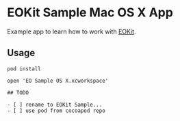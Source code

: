 # EOKit Sample Mac OS X App

Example app to learn how to work with [EOKit](https://github.com/Lingewoud/EOKit).

## Usage

```
pod install

open 'EO Sample OS X.xcworkspace'

## TODO

- [ ] rename to EOKit Sample...
- [ ] use pod from cocoapod repo

